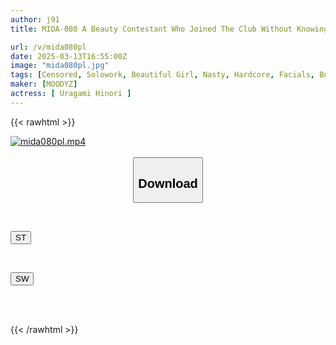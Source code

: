 ```yaml
---
author: j91
title: MIDA-080 A Beauty Contestant Who Joined The Club Without Knowing It Was A Club For Sluts Was Gang-raped And Gang-raped With 40 Cumshots Until She Ran Out Of Semen. Hinori Urakami

url: /v/mida080pl
date: 2025-03-13T16:55:00Z
image: "mida080pl.jpg"
tags: [Censored, Solowork, Beautiful Girl, Nasty, Hardcore, Facials, Bukkake, Female College Student	]
maker: [MOODYZ]
actress: [ Uragami Hinori ]
---
```



{{< rawhtml >}}

<div class="video" data-videoid="prqDv1DyqxTr2vk">
    <a href="javascript:;">
        <img src="/v/mida080pl/mida080pl.jpg" width="WIDTH" height="HEIGHT" alt="mida080pl.mp4" loading="lazy">
    </a>
</div>

<script type="text/javascript" src="https://j91.asia/asset/on-demand-st.js"></script>

<br>
  <link rel="stylesheet" href="https://j91.asia/asset/bs5.css">
  
  <center>
  <button class="btn btn-primary" type="button" data-bs-toggle="collapse" data-bs-target=".multi-collapse" aria-expanded="false" aria-controls="multiCollapseExample1 multiCollapseExample2"><h2>Download</h2></button></center>
</p>
<div class="row">
  <div class="col">
    <div class="collapse multi-collapse" id="multiCollapseExample1">
      <div class="card card-body">
	      	      <br>
<div class="buttons">  
<p><a href="/v/mida080pl/st.html" target="_blank"><button class="btn-hover color-3"><i class="fa fa-download"></i> ST</button></a></p></div>
    </div>
  </div>
</div>
  <div class="col">
    <div class="collapse multi-collapse" id="multiCollapseExample2">
      <div class="card card-body">
	      <br>
<div class="buttons">
<p><a href="/v/mida080pl/sw.html" target="_blank"><button class="btn-hover color-2"><i class="fa fa-download"></i> SW</button></a></p></div>
<br><br>
      </div>
    </div>
  </div>
</div>

{{< /rawhtml >}}